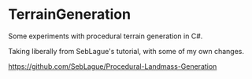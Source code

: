 # TerrainGeneration
Some experiments with procedural terrain generation in C#.

Taking liberally from SebLague's tutorial, with some of my own changes.

https://github.com/SebLague/Procedural-Landmass-Generation
